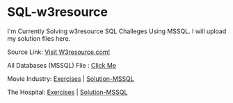 # SQL-w3resource
I'm Currently Solving w3resource SQL Challeges Using MSSQL. I will upload my solution files here.

Source Link: <a href="https://www.w3resource.com/sql-exercises/">Visit W3resource.com!</a>

All Databases (MSSQL) File : <a href="https://github.com/mdrsd97/SQL-w3resource/blob/main/W3resource%20All%20Database.sql">Click Me</a>

Movie Industry: <a href="https://www.w3resource.com/sql-exercises/movie-database-exercise/">Exercises</a> |
<a href="https://github.com/mdrsd97/SQL-w3resource/blob/be0e4c9a133ec5b6dbbb62ed2fe19ba2b4dd3abf/Movie%20Industry.sql">Solution-MSSQL</a>

The Hospital: <a href="https://www.w3resource.com/sql-exercises/hospital-database-exercise/sql-exercise-on-hospital-database.php">Exercises</a> |
<a href="https://github.com/mdrsd97/SQL-w3resource/blob/6419deb566433cee7197c6942592df9da2f542df/The%20Hospital.sql">Solution-MSSQL</a>

